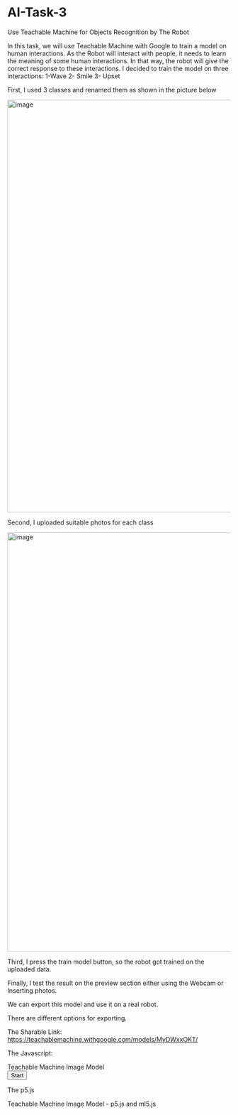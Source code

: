 # AI-Task-3
Use Teachable Machine for Objects Recognition by The Robot 

In this task, we will use Teachable Machine with Google to train a model on human interactions.
As the Robot will interact with people, it needs to learn the meaning of some human interactions.
In that way, the robot will give the correct response to these interactions.
I decided to train the model on three interactions: 1-Wave 2- Smile 3- Upset

First, I used 3 classes and renamed them as shown in the picture below

<img width="929" alt="image" src="https://github.com/Aya-Alsuliman/AI-Task-3/assets/139065454/a7e7ca44-be4f-4722-8822-2073477ec4a6">


Second, I uploaded suitable photos for each class

<img width="944" alt="image" src="https://github.com/Aya-Alsuliman/AI-Task-3/assets/139065454/1b56834b-288a-475f-8324-3d51dfb6a0d3">

Third, I press the train model button, so the robot got trained on the uploaded data.

Finally, I test the result on the preview section either using the Webcam or Inserting photos.

We can export this model and use it on a real robot.

There are different options for exporting.

The Sharable Link: https://teachablemachine.withgoogle.com/models/MyDWxxOKT/

The Javascript: 

<div>Teachable Machine Image Model</div>
<button type="button" onclick="init()">Start</button>
<div id="webcam-container"></div>
<div id="label-container"></div>
<script src="https://cdn.jsdelivr.net/npm/@tensorflow/tfjs@latest/dist/tf.min.js"></script>
<script src="https://cdn.jsdelivr.net/npm/@teachablemachine/image@latest/dist/teachablemachine-image.min.js"></script>
<script type="text/javascript">
    // More API functions here:
    // https://github.com/googlecreativelab/teachablemachine-community/tree/master/libraries/image

    // the link to your model provided by Teachable Machine export panel
    const URL = "https://teachablemachine.withgoogle.com/models/MyDWxxOKT/";

    let model, webcam, labelContainer, maxPredictions;

    // Load the image model and setup the webcam
    async function init() {
        const modelURL = URL + "model.json";
        const metadataURL = URL + "metadata.json";

        // load the model and metadata
        // Refer to tmImage.loadFromFiles() in the API to support files from a file picker
        // or files from your local hard drive
        // Note: the pose library adds "tmImage" object to your window (window.tmImage)
        model = await tmImage.load(modelURL, metadataURL);
        maxPredictions = model.getTotalClasses();

        // Convenience function to setup a webcam
        const flip = true; // whether to flip the webcam
        webcam = new tmImage.Webcam(200, 200, flip); // width, height, flip
        await webcam.setup(); // request access to the webcam
        await webcam.play();
        window.requestAnimationFrame(loop);

        // append elements to the DOM
        document.getElementById("webcam-container").appendChild(webcam.canvas);
        labelContainer = document.getElementById("label-container");
        for (let i = 0; i < maxPredictions; i++) { // and class labels
            labelContainer.appendChild(document.createElement("div"));
        }
    }

    async function loop() {
        webcam.update(); // update the webcam frame
        await predict();
        window.requestAnimationFrame(loop);
    }

    // run the webcam image through the image model
    async function predict() {
        // predict can take in an image, video or canvas html element
        const prediction = await model.predict(webcam.canvas);
        for (let i = 0; i < maxPredictions; i++) {
            const classPrediction =
                prediction[i].className + ": " + prediction[i].probability.toFixed(2);
            labelContainer.childNodes[i].innerHTML = classPrediction;
        }
    }
</script>


The p5.js

<div>Teachable Machine Image Model - p5.js and ml5.js</div>
<script src="https://cdn.jsdelivr.net/npm/p5@latest/lib/p5.min.js"></script>
<script src="https://cdn.jsdelivr.net/npm/p5@latest/lib/addons/p5.dom.min.js"></script>
<script src="https://cdn.jsdelivr.net/npm/ml5@latest/dist/ml5.min.js"></script>
<script type="text/javascript">
  // Classifier Variable
  let classifier;
  // Model URL
  let imageModelURL = 'https://teachablemachine.withgoogle.com/models/MyDWxxOKT/';
  
  // Video
  let video;
  let flippedVideo;
  // To store the classification
  let label = "";

  // Load the model first
  function preload() {
    classifier = ml5.imageClassifier(imageModelURL + 'model.json');
  }

  function setup() {
    createCanvas(320, 260);
    // Create the video
    video = createCapture(VIDEO);
    video.size(320, 240);
    video.hide();

    flippedVideo = ml5.flipImage(video);
    // Start classifying
    classifyVideo();
  }

  function draw() {
    background(0);
    // Draw the video
    image(flippedVideo, 0, 0);

    // Draw the label
    fill(255);
    textSize(16);
    textAlign(CENTER);
    text(label, width / 2, height - 4);
  }

  // Get a prediction for the current video frame
  function classifyVideo() {
    flippedVideo = ml5.flipImage(video)
    classifier.classify(flippedVideo, gotResult);
    flippedVideo.remove();

  }

  // When we get a result
  function gotResult(error, results) {
    // If there is an error
    if (error) {
      console.error(error);
      return;
    }
    // The results are in an array ordered by confidence.
    // console.log(results[0]);
    label = results[0].label;
    // Classifiy again!
    classifyVideo();
  }
</script>
